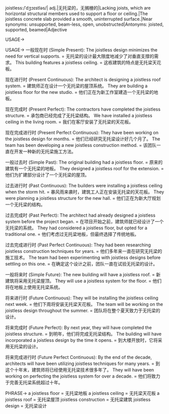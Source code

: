 joistless:/ˈdʒɔɪstləs/| adj.|无托梁的，无搁栅的|Lacking joists, which are horizontal structural members used to support a floor or ceiling.|The joistless concrete slab provided a smooth, uninterrupted surface.|Near synonyms: unsupported, beam-less, open, unobstructed|Antonyms: joisted, supported, beamed|Adjective


USAGE->

USAGE->
一般现在时 (Simple Present):
The joistless design minimizes the need for vertical supports. = 无托梁的设计最大限度地减少了对垂直支撑的需求。
This building features a joistless ceiling. = 这栋建筑的特点是无托梁天花板。

现在进行时 (Present Continuous):
The architect is designing a joistless roof system. = 建筑师正在设计一个无托梁的屋顶系统。
They are building a joistless floor for the new studio. = 他们正在为新工作室建造一个无托梁的地板。


现在完成时 (Present Perfect):
The contractors have completed the joistless structure. = 承包商已经完成了无托梁结构。
We have installed a joistless ceiling in the living room. = 我们在客厅安装了无托梁的天花板。


现在完成进行时 (Present Perfect Continuous):
They have been working on the joistless design for months. = 他们已经研究无托梁设计好几个月了。
The team has been developing a new joistless construction method. = 该团队一直在开发一种新的无托梁施工方法。


一般过去时 (Simple Past):
The original building had a joistless floor. = 原来的建筑有一个无托梁的地板。
They designed a joistless roof for the extension. = 他们为扩建部分设计了一个无托梁的屋顶。


过去进行时 (Past Continuous):
The builders were installing a joistless ceiling when the storm hit. =  暴风雨来袭时，建筑工人正在安装无托梁的天花板。
They were planning a joistless structure for the new hall. = 他们正在为新大厅规划一个无托梁的结构。


过去完成时 (Past Perfect):
The architect had already designed a joistless system before the project began. = 在项目开始之前，建筑师就已经设计了一个无托梁的系统。
They had considered a joistless floor, but opted for a traditional one. = 他们考虑过无托梁地板，但最终选择了传统地板。


过去完成进行时 (Past Perfect Continuous):
They had been researching joistless construction techniques for years. = 他们多年来一直在研究无托梁的施工技术。
The team had been experimenting with joistless designs before settling on this one. = 在确定这个设计之前，团队一直在试验无托梁的设计。


一般将来时 (Simple Future):
The new building will have a joistless roof. = 新建筑将采用无托梁屋顶。
They will use a joistless system for the floor. = 他们将在地板上使用无托梁系统。


将来进行时 (Future Continuous):
They will be installing the joistless ceiling next week. = 他们下周将安装无托梁天花板。
The team will be working on the joistless design throughout the summer. = 团队将在整个夏天致力于无托梁的设计。


将来完成时 (Future Perfect):
By next year, they will have completed the joistless structure. = 到明年，他们将完成无托梁结构。
The building will have incorporated a joistless design by the time it opens. = 到大楼开放时，它将采用无托梁的设计。


将来完成进行时 (Future Perfect Continuous):
By the end of the decade, architects will have been utilizing joistless techniques for many years. = 到这个十年末，建筑师将已经使用无托梁技术很多年了。
They will have been working on perfecting the joistless system for over a decade. = 他们将致力于完善无托梁系统超过十年。


PHRASE->
a joistless floor = 无托梁地板
a joistless ceiling = 无托梁天花板
a joistless roof = 无托梁屋顶
joistless construction = 无托梁建筑
joistless design = 无托梁设计
